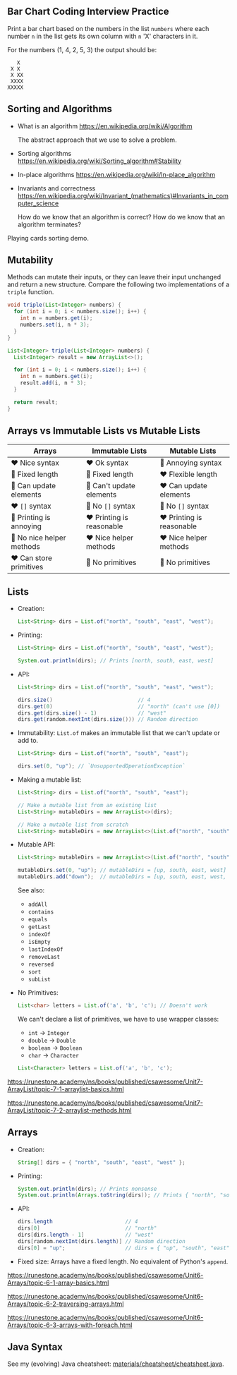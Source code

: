 ## Bar Chart Coding Interview Practice

Print a bar chart based on the numbers in the list `numbers` where each number
`n` in the list gets its own column with `n` 'X' characters in it.

For the numbers (1, 4, 2, 5, 3) the output should be:

```
   X
 X X
 X XX
 XXXX
XXXXX
```

## Sorting and Algorithms

- What is an algorithm https://en.wikipedia.org/wiki/Algorithm

  The abstract approach that we use to solve a problem.

- Sorting algorithms https://en.wikipedia.org/wiki/Sorting_algorithm#Stability

- In-place algorithms https://en.wikipedia.org/wiki/In-place_algorithm

- Invariants and correctness
  https://en.wikipedia.org/wiki/Invariant_(mathematics)#Invariants_in_computer_science

  How do we know that an algorithm is correct? How do we know that an algorithm
  terminates?

Playing cards sorting demo.

## Mutability

Methods can mutate their inputs, or they can leave their input unchanged and
return a new structure. Compare the following two implementations of a `triple`
function.

```java
void triple(List<Integer> numbers) {
  for (int i = 0; i < numbers.size(); i++) {
    int n = numbers.get(i);
    numbers.set(i, n * 3);
  }
}
```

```java
List<Integer> triple(List<Integer> numbers) {
  List<Integer> result = new ArrayList<>();

  for (int i = 0; i < numbers.size(); i++) {
    int n = numbers.get(i);
    result.add(i, n * 3);
  }

  return result;
}
```

## Arrays vs Immutable Lists vs Mutable Lists

| Arrays                    | Immutable Lists           | Mutable Lists             |
| ------------------------- | ------------------------- | ------------------------- |
| ❤️ Nice syntax            | ❤️ Ok syntax              | 💩 Annoying syntax        |
| 💩 Fixed length           | 💩 Fixed length           | ❤️ Flexible length        |
| 💩 Can update elements    | 💩 Can't update elements  | ❤️ Can update elements    |
| ❤️ `[]` syntax            | 💩 No `[]` syntax         | 💩 No `[]` syntax         |
| 💩 Printing is annoying   | ❤️ Printing is reasonable | ❤️ Printing is reasonable |
| 💩 No nice helper methods | ❤️ Nice helper methods    | ❤️ Nice helper methods    |
| ❤️ Can store primitives   | 💩 No primitives          | 💩 No primitives          |

## Lists

- Creation:

  ```java
  List<String> dirs = List.of("north", "south", "east", "west");
  ```

- Printing:

  ```java
  List<String> dirs = List.of("north", "south", "east", "west");

  System.out.println(dirs); // Prints [north, south, east, west]
  ```

- API:

  ```java
  List<String> dirs = List.of("north", "south", "east", "west");

  dirs.size()                           // 4
  dirs.get(0)                           // "north" (can't use [0])
  dirs.get(dirs.size() - 1)             // "west"
  dirs.get(random.nextInt(dirs.size())) // Random direction
  ```

- Immutability: `List.of` makes an immutable list that we can't update or add
  to.

  ```java
  List<String> dirs = List.of("north", "south", "east");

  dirs.set(0, "up"); // `UnsupportedOperationException`
  ```

- Making a mutable list:

  ```java
  List<String> dirs = List.of("north", "south", "east");

  // Make a mutable list from an existing list
  List<String> mutableDirs = new ArrayList<>(dirs);

  // Make a mutable list from scratch
  List<String> mutableDirs = new ArrayList<>(List.of("north", "south", "east"));
  ```

- Mutable API:

  ```java
  List<String> mutableDirs = new ArrayList<>(List.of("north", "south", "east"));

  mutableDirs.set(0, "up"); // mutableDirs = [up, south, east, west]
  mutableDirs.add("down");  // mutableDirs = [up, south, east, west, down]
  ```

  See also:

  - `addAll`
  - `contains`
  - `equals`
  - `getLast`
  - `indexOf`
  - `isEmpty`
  - `lastIndexOf`
  - `removeLast`
  - `reversed`
  - `sort`
  - `subList`

- No Primitives:

  ```java
  List<char> letters = List.of('a', 'b', 'c'); // Doesn't work
  ```

  We can't declare a list of primitives, we have to use wrapper classes:

  - `int` -> `Integer`
  - `double` -> `Double`
  - `boolean` -> `Boolean`
  - `char` -> `Character`

  ```java
  List<Character> letters = List.of('a', 'b', 'c');
  ```

https://runestone.academy/ns/books/published/csawesome/Unit7-ArrayList/topic-7-1-arraylist-basics.html

https://runestone.academy/ns/books/published/csawesome/Unit7-ArrayList/topic-7-2-arraylist-methods.html

## Arrays

- Creation:

  ```java
  String[] dirs = { "north", "south", "east", "west" };
  ```

- Printing:

  ```java
  System.out.println(dirs); // Prints nonsense
  System.out.println(Arrays.toString(dirs)); // Prints { "north", "south", "east", "west" }
  ```

- API:

  ```java
  dirs.length                       // 4
  dirs[0]                           // "north"
  dirs[dirs.length - 1]             // "west"
  dirs[random.nextInt(dirs.length)] // Random direction
  dirs[0] = "up";                   // dirs = { "up", "south", "east", "west" }
  ```

- Fixed size: Arrays have a fixed length. No equivalent of Python's `append`.

https://runestone.academy/ns/books/published/csawesome/Unit6-Arrays/topic-6-1-array-basics.html

https://runestone.academy/ns/books/published/csawesome/Unit6-Arrays/topic-6-2-traversing-arrays.html

https://runestone.academy/ns/books/published/csawesome/Unit6-Arrays/topic-6-3-arrays-with-foreach.html

## Java Syntax

See my (evolving) Java cheatsheet:
[materials/cheatsheet/cheatsheet.java](materials/cheatsheet/cheatsheet.java).
